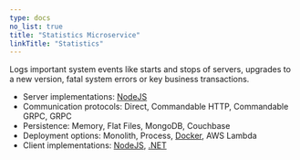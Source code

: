 ```yaml
---
type: docs
no_list: true
title: "Statistics Microservice"
linkTitle: "Statistics" 
---
```


Logs important system events like starts and stops of servers, upgrades to a new version, fatal system errors or key business transactions.

- Server implementations: [NodeJS](https://github.com/pip-services-infrastructure/pip-services-statistics-node)
- Communication protocols: Direct, Commandable HTTP, Commandable GRPC, GRPC
- Persistence: Memory, Flat Files, MongoDB, Couchbase
- Deployment options: Monolith, Process, [Docker](https://hub.docker.com/u/pipdevs), AWS Lambda
- Client implementations: [NodeJS](https://github.com/pip-services-infrastructure/pip-clients-statistics-node), [.NET](https://github.com/pip-services-infrastructure/pip-clients-statistics-dotnet)